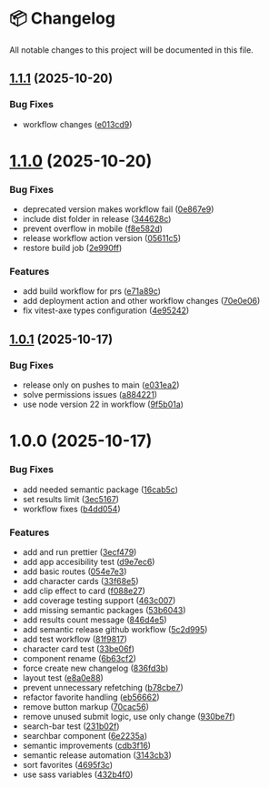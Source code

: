 # 📦 Changelog

All notable changes to this project will be documented in this file.


## [1.1.1](https://github.com/alfonsorc-dev/marvel-heroes/compare/v1.1.0...v1.1.1) (2025-10-20)


### Bug Fixes

* workflow changes ([e013cd9](https://github.com/alfonsorc-dev/marvel-heroes/commit/e013cd987cccab7167340d76cc4030f3e3e39894))

# [1.1.0](https://github.com/alfonsorc-dev/marvel-heroes/compare/v1.0.1...v1.1.0) (2025-10-20)


### Bug Fixes

* deprecated version makes workflow fail ([0e867e9](https://github.com/alfonsorc-dev/marvel-heroes/commit/0e867e902abe9dfcdc09b3d810315d727c1a8fe5))
* include dist folder in release ([344628c](https://github.com/alfonsorc-dev/marvel-heroes/commit/344628c72b528e014e39f8aad489267e059b4309))
* prevent overflow in mobile ([f8e582d](https://github.com/alfonsorc-dev/marvel-heroes/commit/f8e582dcbca22ea4f9cfcd9e7dfef058e4579eaf))
* release workflow action version ([05611c5](https://github.com/alfonsorc-dev/marvel-heroes/commit/05611c50570661cc40636fc79b42a278c9feeacd))
* restore build job ([2e990ff](https://github.com/alfonsorc-dev/marvel-heroes/commit/2e990ff6027a6886e3a1ad536e8e03f65f7c83d9))


### Features

* add build workflow for prs ([e71a89c](https://github.com/alfonsorc-dev/marvel-heroes/commit/e71a89c594041702c9043c22f9d5edbde8c6429b))
* add deployment action and other workflow changes ([70e0e06](https://github.com/alfonsorc-dev/marvel-heroes/commit/70e0e06c7d8a0a16a8c8a212d6cb857af1a4a363))
* fix vitest-axe types configuration ([4e95242](https://github.com/alfonsorc-dev/marvel-heroes/commit/4e95242e879692c59615364208385df645fd8970))

## [1.0.1](https://github.com/alfonsorc-dev/marvel-heroes/compare/v1.0.0...v1.0.1) (2025-10-17)


### Bug Fixes

* release only on pushes to main ([e031ea2](https://github.com/alfonsorc-dev/marvel-heroes/commit/e031ea2ebdaf7208690811767435c6437ba30b4a))
* solve permissions issues ([a884221](https://github.com/alfonsorc-dev/marvel-heroes/commit/a88422184c63474e3492f95312dccde73a50f2b1))
* use node version 22 in workflow ([9f5b01a](https://github.com/alfonsorc-dev/marvel-heroes/commit/9f5b01a5070046e6ad8df0ce19410849358005e6))

# 1.0.0 (2025-10-17)


### Bug Fixes

* add needed semantic package ([16cab5c](https://github.com/alfonsorc-dev/marvel-heroes/commit/16cab5cf6f761ec3edd7c6738988aec5b25961a0))
* set results limit ([3ec5167](https://github.com/alfonsorc-dev/marvel-heroes/commit/3ec516718254f43ba3084d65d1c82af43c3926be))
* workflow fixes ([b4dd054](https://github.com/alfonsorc-dev/marvel-heroes/commit/b4dd054be203c4f472a83a983b98894e0c89ea3d))


### Features

* add and run prettier ([3ecf479](https://github.com/alfonsorc-dev/marvel-heroes/commit/3ecf4790225226435709b05d6a1f3eb8d48b47cf))
* add app accesibility test ([d9e7ec6](https://github.com/alfonsorc-dev/marvel-heroes/commit/d9e7ec61e3f6757ddb0d265be1eeb519d03763d8))
* add basic routes ([054e7e3](https://github.com/alfonsorc-dev/marvel-heroes/commit/054e7e3b0e0c92fbf3481a685b8801694ed1676f))
* add character cards ([33f68e5](https://github.com/alfonsorc-dev/marvel-heroes/commit/33f68e501d3e1d9a7c1e8ca872393b9d6292fa2e))
* add clip effect to card ([f088e27](https://github.com/alfonsorc-dev/marvel-heroes/commit/f088e27b5dfc5e46d0f4e99da4c6c094a649984b))
* add coverage testing support ([463c007](https://github.com/alfonsorc-dev/marvel-heroes/commit/463c007212fe0b80d56fd97bf08570ea34f82ed7))
* add missing semantic packages ([53b6043](https://github.com/alfonsorc-dev/marvel-heroes/commit/53b6043649e42d29b1372317c3726f1edb7bc51e))
* add results count message ([846d4e5](https://github.com/alfonsorc-dev/marvel-heroes/commit/846d4e5948f2f2dcb09f46839f4ec02f97a4e678))
* add semantic release github workflow ([5c2d995](https://github.com/alfonsorc-dev/marvel-heroes/commit/5c2d99536cab7598c498b81dc14e870fdcd7ecd4))
* add test workflow ([81f9817](https://github.com/alfonsorc-dev/marvel-heroes/commit/81f98171a8e8e6a365dce8b759b5e42a3c82003e))
* character card test ([33be06f](https://github.com/alfonsorc-dev/marvel-heroes/commit/33be06fdc8a2c49cdda164fea37b2b7309b4df0e))
* component rename ([6b63cf2](https://github.com/alfonsorc-dev/marvel-heroes/commit/6b63cf2010ba1ede5b27d513bd4319a5dd590294))
* force create new changelog ([836fd3b](https://github.com/alfonsorc-dev/marvel-heroes/commit/836fd3b2e03052368bcb3a80fd70b555bbf43f2c))
* layout test ([e8a0e88](https://github.com/alfonsorc-dev/marvel-heroes/commit/e8a0e88838e4acdce8409fd5f9531a62ca30eb93))
* prevent unnecessary refetching ([b78cbe7](https://github.com/alfonsorc-dev/marvel-heroes/commit/b78cbe7b2050a0af3936fd4f7e964a0bde9ef613))
* refactor favorite handling ([eb56662](https://github.com/alfonsorc-dev/marvel-heroes/commit/eb5666296844b008eb87ac3ac217ba531c0d4f2b))
* remove button markup ([70cac56](https://github.com/alfonsorc-dev/marvel-heroes/commit/70cac56f0576530c6f1c2b5211658cc1ea6a3671))
* remove unused submit logic, use only change ([930be7f](https://github.com/alfonsorc-dev/marvel-heroes/commit/930be7fbd2453c023935a8530fcc7229b9b08c08))
* search-bar test ([231b02f](https://github.com/alfonsorc-dev/marvel-heroes/commit/231b02f3f7ffffde1b1129c576f0091e71000389))
* searchbar component ([6e2235a](https://github.com/alfonsorc-dev/marvel-heroes/commit/6e2235a08ed4bed1ae89669f6ab5262459c32ce3))
* semantic improvements ([cdb3f16](https://github.com/alfonsorc-dev/marvel-heroes/commit/cdb3f16b3ee26b23b2d11b283b2cdc23ddb0a2fc))
* semantic release automation ([3143cb3](https://github.com/alfonsorc-dev/marvel-heroes/commit/3143cb3d5746391b1c82c5c2167d46bec797bd63))
* sort favorites ([4695f3c](https://github.com/alfonsorc-dev/marvel-heroes/commit/4695f3c1c04d00e418361c784cab4eed38fbe4a0))
* use sass variables ([432b4f0](https://github.com/alfonsorc-dev/marvel-heroes/commit/432b4f0869ba790914b468829fc0dd90d428cd87))
